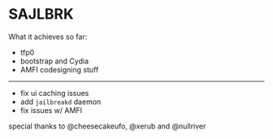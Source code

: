 # SAJLBRK

What it achieves so far:

* tfp0 
* bootstrap and Cydia 
* AMFI codesigning stuff 
******************************************************************************************************************************************

* fix ui caching issues
* add `jailbreakd` daemon
* fix issues w/ AMFI

special thanks to @cheesecakeufo, @xerub and @nullriver
